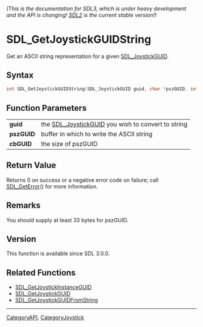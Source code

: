 ###### (This is the documentation for SDL3, which is under heavy development and the API is changing! [SDL2](https://wiki.libsdl.org/SDL2/) is the current stable version!)
# SDL_GetJoystickGUIDString

Get an ASCII string representation for a given [SDL_JoystickGUID](SDL_JoystickGUID).

## Syntax

```c
int SDL_GetJoystickGUIDString(SDL_JoystickGUID guid, char *pszGUID, int cbGUID);

```

## Function Parameters

|                 |                                                                        |
| --------------- | ---------------------------------------------------------------------- |
| **guid**        | the [SDL_JoystickGUID](SDL_JoystickGUID) you wish to convert to string |
| **pszGUID**     | buffer in which to write the ASCII string                              |
| **cbGUID**      | the size of pszGUID                                                    |

## Return Value

Returns 0 on success or a negative error code on failure; call
[SDL_GetError](SDL_GetError)() for more information.

## Remarks

You should supply at least 33 bytes for pszGUID.

## Version

This function is available since SDL 3.0.0.

## Related Functions

* [SDL_GetJoystickInstanceGUID](SDL_GetJoystickInstanceGUID)
* [SDL_GetJoystickGUID](SDL_GetJoystickGUID)
* [SDL_GetJoystickGUIDFromString](SDL_GetJoystickGUIDFromString)

----
[CategoryAPI](CategoryAPI), [CategoryJoystick](CategoryJoystick)


